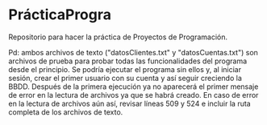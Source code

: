 # PrácticaProgra
Repositorio para hacer la práctica de Proyectos de Programación. 

Pd: ambos archivos de texto ("datosClientes.txt" y "datosCuentas.txt") son archivos de prueba para probar todas las funcionalidades del programa desde el principio. Se podría ejecutar el programa sin ellos y, al iniciar sesión, crear el primer usuario con su cuenta y así seguir creciendo la BBDD. Después de la primera ejecución ya no aparecerá el primer mensaje de error en la lectura de archivos ya que se habrá creado.
En caso de error en la lectura de archivos aún así, revisar líneas 509 y 524 e incluir la ruta completa de los archivos de texto.
